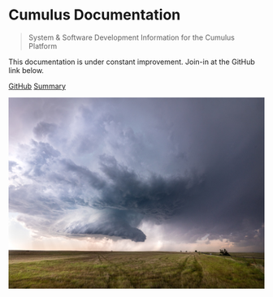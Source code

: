 <!-- _coverpage.md -->

# Cumulus Documentation

> System & Software Development Information for the Cumulus Platform

<p>This documentation is under constant improvement. Join-in at the GitHub link below.</p>

[GitHub](https://github.com/USACE/cumulus)
[Summary](#summary)

![](images/thunderstorm.jpg)
